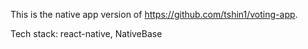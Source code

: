 This is the native app version of https://github.com/tshin1/voting-app.

Tech stack: react-native, NativeBase

